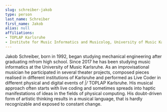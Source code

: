 ```yaml
---
slug: schreiber-jakob
type: person
last_name: Schreiber
first_name: Jakob
alias: null
affiliations:
- TOPLAP Karlsruhe
- Institute for Music Informatics and Musicolog, University of Music Karlsruhe
---
```


Jakob Schreiber, born in 1992, began studying mechanical engineering after graduating mfrom high school. Since 2017 he has been studying music informatics at the University of Music Karlsruhe. As an improvisational musician he participated in several theater projects, composed pieces realised in different institutions of Karlsruhe and performed as Live Coder in different physical and digital events of _\|/_ TOPLAP Karlsruhe. His musical approach often starts with live coding and sometimes spreads into haptic manifestations of ideas in the fields of physical computing. His doubt-driven form of artistic thinking results in a musical language, that is hardly recognizable and exposed to constant change.
